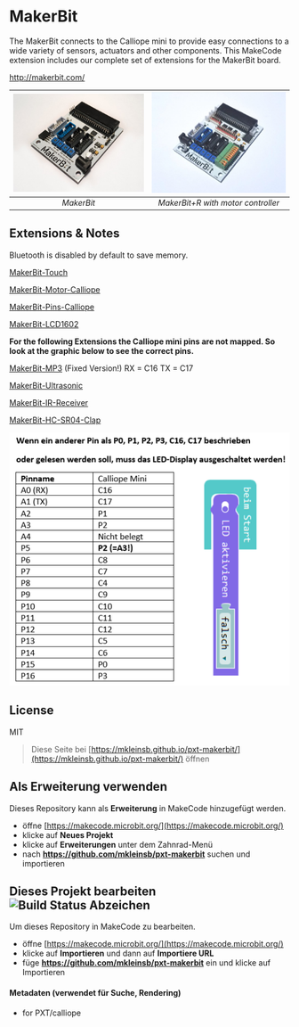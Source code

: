 # MakerBit

The MakerBit connects to the Calliope mini to provide easy connections to a wide variety of sensors, actuators and other components.
This MakeCode extension includes our complete set of extensions for the MakerBit board.

http://makerbit.com/

| ![MakerBit](https://github.com/1010Technologies/pxt-makerbit/raw/master/MakerBit.png "MakerBit") | ![MakerBit+R](https://github.com/1010Technologies/pxt-makerbit/raw/master/MakerBit+R.png "MakerBit+R") |
| :----------------------------------------------------------------------------------------------: | :----------------------------------------------------------------------------------------------------: |
|                                            _MakerBit_                                            |                                   _MakerBit+R with motor controller_                                   |

## Extensions & Notes

Bluetooth is disabled by default to save memory.

[MakerBit-Touch](https://github.com/1010Technologies/pxt-makerbit-touch)

[MakerBit-Motor-Calliope](https://github.com/MKleinSB/pxt-makerbit-motor-calliope)

[MakerBit-Pins-Calliope](https://github.com/MKleinSB/pxt-makerbit-pins-calliope)

[MakerBit-LCD1602](https://github.com/1010Technologies/pxt-makerbit-lcd1602)

**For the following Extensions the Calliope mini pins are not mapped. So look at the graphic below to see the correct pins.**

[MakerBit-MP3](https://github.com/MKleinSB/pxt-makerbit-mp3) (Fixed Version!) RX = C16  TX = C17

[MakerBit-Ultrasonic](https://github.com/1010Technologies/pxt-makerbit-ultrasonic)

[MakerBit-IR-Receiver](https://github.com/1010Technologies/pxt-makerbit-ir-receiver)

[MakerBit-HC-SR04-Clap](https://github.com/1010Technologies/pxt-makerbit-hc-sr04-clap)

![Pins](https://github.com/MKleinSB/pxt-makerbit/blob/master/MBPins.png "Calliope Pins")

## License

MIT

> Diese Seite bei [https://mkleinsb.github.io/pxt-makerbit/](https://mkleinsb.github.io/pxt-makerbit/) öffnen

## Als Erweiterung verwenden

Dieses Repository kann als **Erweiterung** in MakeCode hinzugefügt werden.

* öffne [https://makecode.microbit.org/](https://makecode.microbit.org/)
* klicke auf **Neues Projekt**
* klicke auf **Erweiterungen** unter dem Zahnrad-Menü
* nach **https://github.com/mkleinsb/pxt-makerbit** suchen und importieren

## Dieses Projekt bearbeiten ![Build Status Abzeichen](https://github.com/mkleinsb/pxt-makerbit/workflows/MakeCode/badge.svg)

Um dieses Repository in MakeCode zu bearbeiten.

* öffne [https://makecode.microbit.org/](https://makecode.microbit.org/)
* klicke auf **Importieren** und dann auf **Importiere URL**
* füge **https://github.com/mkleinsb/pxt-makerbit** ein und klicke auf Importieren


#### Metadaten (verwendet für Suche, Rendering)

* for PXT/calliope
<script src="https://makecode.com/gh-pages-embed.js"></script><script>makeCodeRender("{{ site.makecode.home_url }}", "{{ site.github.owner_name }}/{{ site.github.repository_name }}");</script>
